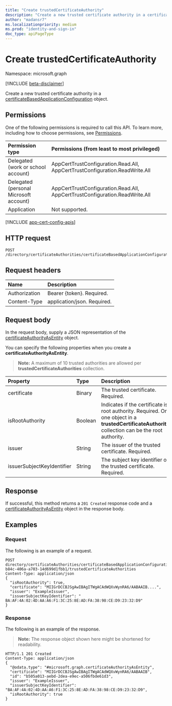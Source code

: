 ```yaml
---
title: "Create trustedCertificateAuthority"
description: "Create a new trusted certificate authority in a certificateBasedApplicationConfiguration object."
author: "madansr7"
ms.localizationpriority: medium
ms.prod: "identity-and-sign-in"
doc_type: apiPageType
---
```


# Create trustedCertificateAuthority
Namespace: microsoft.graph

[!INCLUDE [beta-disclaimer](../../includes/beta-disclaimer.md)]

Create a new trusted certificate authority in a [certificateBasedApplicationConfiguration](../resources/certificatebasedapplicationconfiguration.md) object.

## Permissions
One of the following permissions is required to call this API. To learn more, including how to choose permissions, see [Permissions](/graph/permissions-reference).

|Permission type|Permissions (from least to most privileged)|
|:---|:---|
|Delegated (work or school account)|AppCertTrustConfiguration.Read.All, AppCertTrustConfiguration.ReadWrite.All|
|Delegated (personal Microsoft account)|AppCertTrustConfiguration.Read.All, AppCertTrustConfiguration.ReadWrite.All|
|Application|Not supported.|

[!INCLUDE [app-cert-config-apis](../includes/rbac-for-apis/app-cert-config-apis.md)]

## HTTP request

<!-- {
  "blockType": "ignored"
}
-->
``` http
POST /directory/certificateAuthorities/certificateBasedApplicationConfigurations/{certificateBasedApplicationConfigurationId}/trustedCertificateAuthorities
```

## Request headers

|Name|Description|
|:---|:---|
|Authorization|Bearer {token}. Required.|
|Content-Type|application/json. Required.|

## Request body
In the request body, supply a JSON representation of the [certificateAuthorityAsEntity](../resources/certificateauthorityasentity.md) object.

You can specify the following properties when you create a **certificateAuthorityAsEntity**.

> **Note:** A maximum of 10 trusted authorities are allowed per **trustedCertificateAuthorities** collection.

|Property|Type|Description|
|:---|:---|:---|
|certificate|Binary|The trusted certificate. Required.|
|isRootAuthority|Boolean|Indicates if the certificate is a root authority. Required. Only one object in a **trustedCertificateAuthorities** collection can be the root authority.|
|issuer|String|The issuer of the trusted certificate. Required.|
|issuerSubjectKeyIdentifier|String|The subject key identifier of the trusted certificate. Required.|


## Response

If successful, this method returns a `201 Created` response code and a [certificateAuthorityAsEntity](../resources/certificateauthorityasentity.md) object in the response body.

## Examples

### Request
The following is an example of a request.
<!-- {
  "blockType": "request",
  "name": "create_certificateauthorityasentity_from_"
}
-->

``` http
POST directory/certificateAuthorities/certificateBasedApplicationConfigurations/0a6a9b97-b84c-406a-a703-14d699d1fbb1/trustedCertificateAuthorities
Content-Type: application/json
{
  "isRootAuthority": true,
  "certificate": "MIIGrDCCBJSgAwIBAgITWgACAdWQXvWynRA6/AABAAIB....",
  "issuer": "ExampleIssuer",
  "issuerSubjectKeyIdentifier": " BA:AF:4A:02:4D:AA:A6:F1:3C:25:8E:AD:FA:38:98:CE:D9:23:32:D9"
}
```


### Response
The following is an example of the response.
>**Note:** The response object shown here might be shortened for readability.
<!-- {
  "blockType": "response",
  "truncated": true,
  "@odata.type": "microsoft.graph.certificateAuthorityAsEntity"
}
-->
``` http
HTTP/1.1 201 Created
Content-Type: application/json
{
  "@odata.type": "#microsoft.graph.certificateAuthorityAsEntity",
  "certificate": "MIIGrDCCBJSgAwIBAgITWgACAdWQXvWynRA6/AABAAIB",
  "id": "b505a013-aebd-2dea-e9ec-a506fbde61d3",
  "issuer": "ExampleIssuer",
  "issuerSubjectKeyIdentifier": "BA:AF:4A:02:4D:AA:A6:F1:3C:25:8E:AD:FA:38:98:CE:D9:23:32:D9",
  "isRootAuthority": true
}
```
